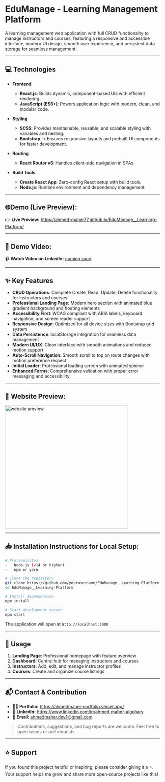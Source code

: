 # EduManage - Learning Management Platform

A learning management web application with full CRUD functionality to manage instructors and courses, featuring a responsive and accessible interface, modern UI design, smooth user experience, and persistent data storage for seamless management.

---

## 💻 Technologies  

- **Frontend**  
  - **React.js**: Builds dynamic, component-based UIs with efficient rendering.  
  - **JavaScript (ES6+)**: Powers application logic with modern, clean, and modular code.  

- **Styling**  
  - **SCSS**: Provides maintainable, reusable, and scalable styling with variables and nesting.  
  - **Bootstrap** → Ensures responsive layouts and prebuilt UI components for faster development.  

- **Routing**  
  - **React Router v6**: Handles client-side navigation in SPAs.  

- **Build Tools**  
  - **Create React App**: Zero-config React setup with build tools.  
  - **Node.js**: Runtime environment and dependency management.  

---

## 🌐**Demo (Live Preview):** 

👉 **Live Preview:** <a href="https://ahmed-maher77.github.io/EduManage__Learning-Platform/" target="_blank">https://ahmed-maher77.github.io/EduManage__Learning-Platform/</a>

---

## 🎥 **Demo Video:** 

📹 **Watch Video on LinkedIn:** <a href="" target="_blank">coming soon</a>

---

## ✨ Key Features

-   **CRUD Operations**: Complete Create, Read, Update, Delete functionality for instructors and courses
-   **Professional Landing Page**: Modern hero section with animated blue gradient background and floating elements
-   **Accessibility First**: WCAG compliant with ARIA labels, keyboard navigation, and screen reader support
-   **Responsive Design**: Optimized for all device sizes with Bootstrap grid system
-   **Data Persistence**: localStorage integration for seamless data management
-   **Modern UI/UX**: Clean interface with smooth animations and reduced motion support
-   **Auto-Scroll Navigation**: Smooth scroll to top on route changes with motion preference respect
-   **Initial Loader**: Professional loading screen with animated spinner
-   **Enhanced Forms**: Comprehensive validation with proper error messaging and accessibility

---

## 👀 Website Preview:

<a href="https://ahmed-maher77.github.io/EduManage__Learning-Platform/" title="demo">
  <img src="uploaded-img-on-github-readme" alt="website preview" width="400">
</a>

---

## 📥 Installation Instructions for Local Setup:

```bash
# Prerequisites
-   Node.js (v14 or higher)
-   npm or yarn

# Clone the repository
git clone https://github.com/yourusername/EduManage__Learning-Platform.git
cd EduManage__Learning-Platform

# Install dependencies
npm install

# Start development server
npm start
```

The application will open at `http://localhost:3000`

---

## 📱 Usage

1. **Landing Page**: Professional homepage with feature overview
2. **Dashboard**: Central hub for managing instructors and courses
3. **Instructors**: Add, edit, and manage instructor profiles
4. **Courses**: Create and organize course listings

---

## 📬 Contact & Contribution
- 🧑‍💻 **Portfolio:** <a href="https://ahmedmaher-portfolio.vercel.app/" title="See My Portfolio">https://ahmedmaher-portfolio.vercel.app/</a>
- 🔗 **LinkedIn:** <a href="https://www.linkedin.com/in/ahmed-maher-algohary" title="Contact via LinkedIn">https://www.linkedin.com/in/ahmed-maher-algohary</a>
- 📧 **Email:** <a href="mailto:ahmedmaher.dev1@gmail.com" title="Contact via Email">ahmedmaher.dev1@gmail.com</a>

> Contributions, suggestions, and bug reports are welcome. Feel free to open issues or pull requests.

---

## ⭐ Support

If you found this project helpful or inspiring, please consider giving it a ⭐. Your support helps me grow and share more open-source projects like this!
